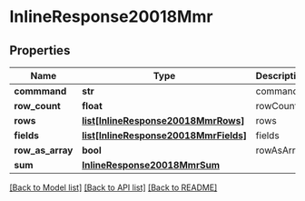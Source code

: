# InlineResponse20018Mmr

## Properties
Name | Type | Description | Notes
------------ | ------------- | ------------- | -------------
**commmand** | **str** | command | [optional] 
**row_count** | **float** | rowCount | [optional] 
**rows** | [**list[InlineResponse20018MmrRows]**](InlineResponse20018MmrRows.md) | rows | [optional] 
**fields** | [**list[InlineResponse20018MmrFields]**](InlineResponse20018MmrFields.md) | fields | [optional] 
**row_as_array** | **bool** | rowAsArray | [optional] 
**sum** | [**InlineResponse20018MmrSum**](InlineResponse20018MmrSum.md) |  | [optional] 

[[Back to Model list]](../README.md#documentation-for-models) [[Back to API list]](../README.md#documentation-for-api-endpoints) [[Back to README]](../README.md)


